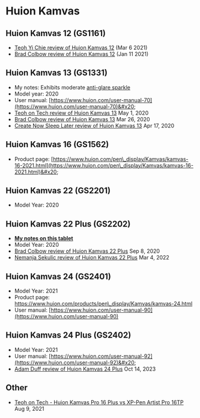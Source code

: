 # Huion Kamvas

## Huion Kamvas 12 (GS1161)

* [Teoh Yi Chie review of Huion Kamvas 12](https://youtu.be/KW\_GwmGhwb0)  (Mar 6 2021)
* [Brad Colbow review of Huion Kamvas 12](https://youtu.be/57QFFMuhxUU) (Jan 11 2021)&#x20;

## Huion Kamvas 13 (GS1331)

* My notes: Exhibits moderate [anti-glare sparkle](../../../guides/pen-displays/anti-glare-sparkle.md) &#x20;
* Model year: 2020
* User manual: [https://www.huion.com/user-manual-70](https://www.huion.com/user-manual-70)&#x20;
* [Teoh on Tech review of Huion Kamvas 13](https://www.youtube.com/watch?v=yn1eJFsrFnY) May 1, 2020
* [Brad Colbow review of Huion Kamvas 13](https://www.youtube.com/watch?v=ku8x1q\_nhFQ) Mar 26, 2020
* [Create Now Sleep Later review of Huion Kamvas 13](https://youtu.be/rgaqRLhct0A)  Apr 17, 2020 &#x20;

## Huion Kamvas 16 (GS1562)

* Product page: [https://www.huion.com/pen\_display/Kamvas/kamvas-16-2021.html](https://www.huion.com/pen\_display/Kamvas/kamvas-16-2021.html)&#x20;

## Huion Kamvas 22 (GS2201)

* Model Year: 2020

## Huion Kamvas 22 Plus (GS2202)

* [**My notes on this tablet**](7p-notes-huion-kamvas-22-plus.md)&#x20;
* Model Year: 2020
* [Brad Colbow review of Huion Kamvas 22 Plus](https://youtu.be/GJxGzJgfYGA) Sep 8, 2020
* [Nemanja Sekulic review of Huion Kamvas 22 Plus](https://youtu.be/mlYTRD2KmeY) Mar 4, 2022

## Huion Kamvas 24 (GS2401)

* Model Year: 2021
* Product page: [https://www.huion.com/products/pen\_display/Kamvas/kamvas-24.html  ](https://www.huion.com/products/pen\_display/Kamvas/kamvas-24.html)
* User manual: [https://www.huion.com/user-manual-90](https://www.huion.com/user-manual-90)

## Huion Kamvas 24 Plus (GS2402)

* Model Year: 2021
* User manual: [https://www.huion.com/user-manual-92](https://www.huion.com/user-manual-92)&#x20;
* [Adam Duff review of Huion Kamvas 24 Plus](https://youtu.be/1xL\_rz6csbo) Oct 14, 2023

## Other

* [Teoh on Tech - Huion Kamvas Pro 16 Plus vs XP-Pen Artist Pro 16TP](https://youtu.be/aXXdPzw1FFk) Aug 9, 2021

